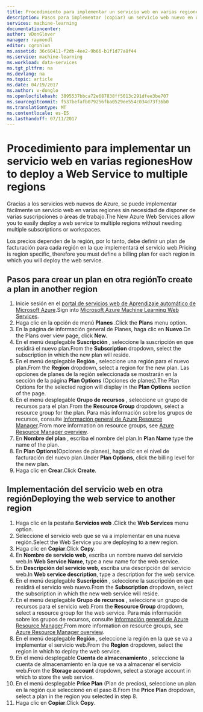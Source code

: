 ```yaml
---
title: Procedimiento para implementar un servicio web en varias regiones | Microsoft Docs
description: Pasos para implementar (copiar) un servicio web nuevo en otras regiones
services: machine-learning
documentationcenter: 
author: vDonGlover
manager: raymondl
editor: cgronlun
ms.assetid: 36c60411-f2db-4ee2-9b66-b1f1d77a8f44
ms.service: machine-learning
ms.workload: data-services
ms.tgt_pltfrm: na
ms.devlang: na
ms.topic: article
ms.date: 04/19/2017
ms.author: v-donglo
ms.openlocfilehash: 3895537bbca72e687838ff5013c291dfee3be707
ms.sourcegitcommit: f537befafb079256fba0529ee554c034d73f36b0
ms.translationtype: MT
ms.contentlocale: es-ES
ms.lasthandoff: 07/11/2017
---
```

# <a name="how-to-deploy-a-web-service-to-multiple-regions"></a><span data-ttu-id="1e2ee-103">Procedimiento para implementar un servicio web en varias regiones</span><span class="sxs-lookup"><span data-stu-id="1e2ee-103">How to deploy a Web Service to multiple regions</span></span>
<span data-ttu-id="1e2ee-104">Gracias a los servicios web nuevos de Azure, se puede implementar fácilmente un servicio web en varias regiones sin necesidad de disponer de varias suscripciones o áreas de trabajo.</span><span class="sxs-lookup"><span data-stu-id="1e2ee-104">The New Azure Web Services allow you to easily deploy a web service to multiple regions without needing multiple subscriptions or workspaces.</span></span> 

<span data-ttu-id="1e2ee-105">Los precios dependen de la región, por lo tanto, debe definir un plan de facturación para cada región en la que implementará el servicio web.</span><span class="sxs-lookup"><span data-stu-id="1e2ee-105">Pricing is region specific, therefore you must define a billing plan for each region in which you will deploy the web service.</span></span>

## <a name="to-create-a-plan-in-another-region"></a><span data-ttu-id="1e2ee-106">Pasos para crear un plan en otra región</span><span class="sxs-lookup"><span data-stu-id="1e2ee-106">To create a plan in another region</span></span>
1. <span data-ttu-id="1e2ee-107">Inicie sesión en el [portal de servicios web de Aprendizaje automático de Microsoft Azure](https://services.azureml.net/).</span><span class="sxs-lookup"><span data-stu-id="1e2ee-107">Sign into [Microsoft Azure Machine Learning Web Services](https://services.azureml.net/).</span></span>
2. <span data-ttu-id="1e2ee-108">Haga clic en la opción de menú **Planes** .</span><span class="sxs-lookup"><span data-stu-id="1e2ee-108">Click the **Plans** menu option.</span></span>
3. <span data-ttu-id="1e2ee-109">En la página de información general de Planes, haga clic en **Nuevo**.</span><span class="sxs-lookup"><span data-stu-id="1e2ee-109">On the Plans over view page, click **New**.</span></span>
4. <span data-ttu-id="1e2ee-110">En el menú desplegable **Suscripción** , seleccione la suscripción en que residirá el nuevo plan.</span><span class="sxs-lookup"><span data-stu-id="1e2ee-110">From the **Subscription** dropdown, select the subscription in which the new plan will reside.</span></span>
5. <span data-ttu-id="1e2ee-111">En el menú desplegable **Región** , seleccione una región para el nuevo plan.</span><span class="sxs-lookup"><span data-stu-id="1e2ee-111">From the **Region** dropdown, select a region for the new plan.</span></span> <span data-ttu-id="1e2ee-112">Las opciones de planes de la región seleccionada se mostrarán en la sección de la página **Plan Options** (Opciones de planes).</span><span class="sxs-lookup"><span data-stu-id="1e2ee-112">The Plan Options for the selected region will display in the **Plan Options** section of the page.</span></span>
6. <span data-ttu-id="1e2ee-113">En el menú desplegable **Grupo de recursos** , seleccione un grupo de recursos para el plan.</span><span class="sxs-lookup"><span data-stu-id="1e2ee-113">From the **Resource Group** dropdown, select a resource group for the plan.</span></span> <span data-ttu-id="1e2ee-114">Para más información sobre los grupos de recursos, consulte [Información general de Azure Resource Manager](../azure-resource-manager/resource-group-overview.md).</span><span class="sxs-lookup"><span data-stu-id="1e2ee-114">From more information on resource groups, see [Azure Resource Manager overview](../azure-resource-manager/resource-group-overview.md).</span></span>
7. <span data-ttu-id="1e2ee-115">En **Nombre del plan** , escriba el nombre del plan.</span><span class="sxs-lookup"><span data-stu-id="1e2ee-115">In **Plan Name** type the name of the plan.</span></span>
8. <span data-ttu-id="1e2ee-116">En **Plan Options**(Opciones de planes), haga clic en el nivel de facturación del nuevo plan.</span><span class="sxs-lookup"><span data-stu-id="1e2ee-116">Under **Plan Options**, click the billing level for the new plan.</span></span>
9. <span data-ttu-id="1e2ee-117">Haga clic en **Crear**.</span><span class="sxs-lookup"><span data-stu-id="1e2ee-117">Click **Create**.</span></span>

## <a name="deploying-the-web-service-to-another-region"></a><span data-ttu-id="1e2ee-118">Implementación del servicio web en otra región</span><span class="sxs-lookup"><span data-stu-id="1e2ee-118">Deploying the web service to another region</span></span>
1. <span data-ttu-id="1e2ee-119">Haga clic en la pestaña **Servicios web** .</span><span class="sxs-lookup"><span data-stu-id="1e2ee-119">Click the **Web Services** menu option.</span></span>
2. <span data-ttu-id="1e2ee-120">Seleccione el servicio web que se va a implementar en una nueva región.</span><span class="sxs-lookup"><span data-stu-id="1e2ee-120">Select the Web Service you are deploying to a new region.</span></span>
3. <span data-ttu-id="1e2ee-121">Haga clic en **Copiar**.</span><span class="sxs-lookup"><span data-stu-id="1e2ee-121">Click **Copy**.</span></span>
4. <span data-ttu-id="1e2ee-122">En **Nombre de servicio web**, escriba un nombre nuevo del servicio web.</span><span class="sxs-lookup"><span data-stu-id="1e2ee-122">In **Web Service Name**, type a new name for the web service.</span></span>
5. <span data-ttu-id="1e2ee-123">En **Descripción del servicio web**, escriba una descripción del servicio web.</span><span class="sxs-lookup"><span data-stu-id="1e2ee-123">In **Web service description**, type a description for the web service.</span></span>
6. <span data-ttu-id="1e2ee-124">En el menú desplegable **Suscripción** , seleccione la suscripción en que residirá el servicio web nuevo.</span><span class="sxs-lookup"><span data-stu-id="1e2ee-124">From the **Subscription** dropdown, select the subscription in which the new web service will reside.</span></span>
7. <span data-ttu-id="1e2ee-125">En el menú desplegable **Grupo de recursos** , seleccione un grupo de recursos para el servicio web.</span><span class="sxs-lookup"><span data-stu-id="1e2ee-125">From the **Resource Group** dropdown, select a resource group for the web service.</span></span> <span data-ttu-id="1e2ee-126">Para más información sobre los grupos de recursos, consulte [Información general de Azure Resource Manager](../azure-resource-manager/resource-group-overview.md).</span><span class="sxs-lookup"><span data-stu-id="1e2ee-126">From more information on resource groups, see [Azure Resource Manager overview](../azure-resource-manager/resource-group-overview.md).</span></span>
8. <span data-ttu-id="1e2ee-127">En el menú desplegable **Región** , seleccione la región en la que se va a implementar el servicio web.</span><span class="sxs-lookup"><span data-stu-id="1e2ee-127">From the **Region** dropdown, select the region in which to deploy the web service.</span></span>
9. <span data-ttu-id="1e2ee-128">En el menú desplegable **Cuenta de almacenamiento** , seleccione la cuenta de almacenamiento en la que se va a almacenar el servicio web.</span><span class="sxs-lookup"><span data-stu-id="1e2ee-128">From the **Storage account** dropdown, select a storage account in which to store the web service.</span></span>
10. <span data-ttu-id="1e2ee-129">En el menú desplegable **Price Plan** (Plan de precios), seleccione un plan en la región que seleccionó en el paso 8.</span><span class="sxs-lookup"><span data-stu-id="1e2ee-129">From the **Price Plan** dropdown, select a plan in the region you selected in step 8.</span></span>
11. <span data-ttu-id="1e2ee-130">Haga clic en **Copiar**.</span><span class="sxs-lookup"><span data-stu-id="1e2ee-130">Click **Copy**.</span></span>

